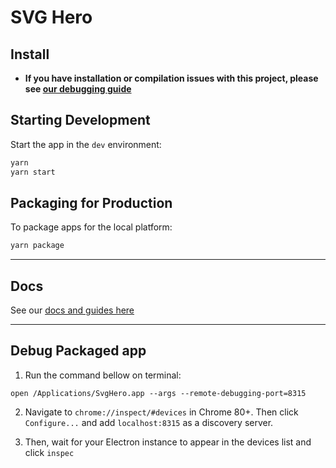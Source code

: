 # SVG Hero

## Install

- **If you have installation or compilation issues with this project, please see [our debugging guide](https://github.com/electron-react-boilerplate/electron-react-boilerplate/issues/400)**

## Starting Development

Start the app in the `dev` environment:

```bash
yarn
yarn start
```

## Packaging for Production

To package apps for the local platform:

```bash
yarn package
```

---

## Docs

See our [docs and guides here](https://electron-react-boilerplate.js.org/docs/installation)

---

## Debug Packaged app

1. Run the command bellow on terminal:

```
open /Applications/SvgHero.app --args --remote-debugging-port=8315
```

2. Navigate to `chrome://inspect/#devices` in Chrome 80+. Then click `Configure...` and add `localhost:8315` as a discovery server.

3. Then, wait for your Electron instance to appear in the devices list and click `inspec`

